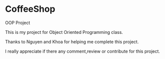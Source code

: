 # CoffeeShop
OOP Project

This is my project for Object Oriented Programming class.

Thanks to Nguyen and Khoa for helping me complete this project.

I really appreciate if there any comment,review or contribute for this project.
